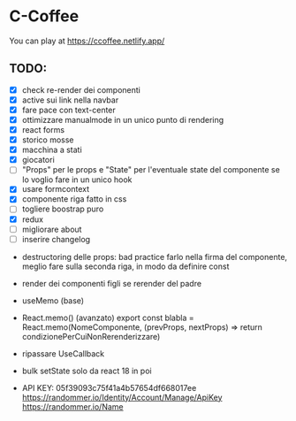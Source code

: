 # C-Coffee

You can play at https://ccoffee.netlify.app/

## TODO:

- [x] check re-render dei componenti
- [x] active sui link nella navbar
- [x] fare pace con text-center
- [x] ottimizzare manualmode in un unico punto di rendering
- [x] react forms
- [x] storico mosse
- [x] macchina a stati
- [x] giocatori
- [ ] "<NomeComponente>Props" per le props e "<NomeComponente>State" per l'eventuale state del componente se lo voglio fare in un unico hook
- [x] usare formcontext
- [x] componente riga fatto in css
- [ ] togliere boostrap puro
- [x] redux
- [ ] migliorare about
- [ ] inserire changelog

- destructoring delle props:
  bad practice farlo nella firma del componente, meglio fare sulla seconda riga, in modo da definire const

- render dei componenti figli se rerender del padre

- useMemo (base)
- React.memo() (avanzato)
  export const blabla = React.memo(NomeComponente, (prevProps, nextProps) => return condizionePerCuiNonRerenderizzare)

- ripassare UseCallback

- bulk setState solo da react 18 in poi

- API KEY: 05f39093c75f41a4b57654df668017ee
  https://randommer.io/Identity/Account/Manage/ApiKey
  https://randommer.io/Name
